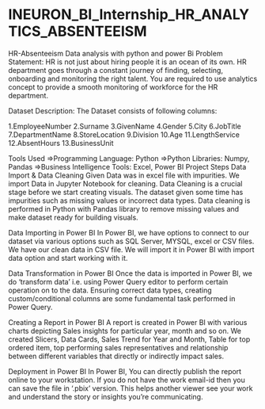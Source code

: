 # INEURON_BI_Internship_HR_ANALYTICS_ABSENTEEISM

HR-Absenteeism Data analysis with python and power Bi
Problem Statement:
HR is not just about hiring people it is an ocean of its own. HR department goes through a constant journey of finding, selecting, onboarding and monitoring the right talent. You are required to use analytics concept to provide a smooth monitoring of workforce for the HR department.

Dataset Description:
The Dataset consists of following columns:

1.EmployeeNumber
2.Surname
3.GivenName
4.Gender
5.City
6.JobTitle
7.DepartmentName
8.StoreLocation
9.Division
10.Age
11.LengthService
12.AbsentHours
13.BusinessUnit

Tools Used
=>Programming Language: Python
=>Python Libraries: Numpy, Pandas
=>Business Intelligence Tools: Excel, Power BI
Project Steps
Data Import & Data Cleaning
Given Data was in excel file with impurities. We import Data in Jupyter Notebook for cleaning. Data Cleaning is a crucial stage before we start creating visuals. The dataset given some time has impurities such as missing values or incorrect data types. Data cleaning is performed in Python with Pandas library to remove missing values and make dataset ready for building visuals.

Data Importing in Power BI
In Power BI, we have options to connect to our dataset via various options such as SQL Server, MYSQL, excel or CSV files. We have our clean data in CSV file. We will import it in Power BI with import data option and start working with it.

Data Transformation in Power BI
Once the data is imported in Power BI, we do ‘transform data’ i.e. using Power Query editor to perform certain operation on to the data. Ensuring correct data types, creating custom/conditional columns are some fundamental task performed in Power Query.

Creating a Report in Power BI
A report is created in Power BI with various charts depicting Sales insights for particular year, month and so on. We created Slicers, Data Cards, Sales Trend for Year and Month, Table for top ordered item, top performing sales representatives and relationship between different variables that directly or indirectly impact sales.

Deployment in Power BI
In Power BI, You can directly publish the report online to your workstation. If you do not have the work email-id then you can save the file in ‘.pbix’ version. This helps another viewer see your work and understand the story or insights you’re communicating.
